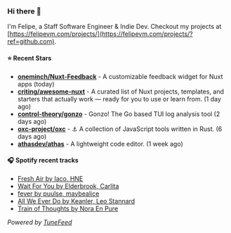 ### Hi there 👋

I'm Felipe, a Staff Software Engineer & Indie Dev. Checkout my projects at [https://felipevm.com/projects/](https://felipevm.com/projects/?ref=github.com).

#### ⭐ Recent Stars
- **[oneminch/Nuxt-Feedback](https://github.com/oneminch/Nuxt-Feedback)** - A customizable feedback widget for Nuxt apps (today)
- **[criting/awesome-nuxt](https://github.com/criting/awesome-nuxt)** - A curated list of Nuxt projects, templates, and starters that actually work — ready for you to use or learn from. (1 day ago)
- **[control-theory/gonzo](https://github.com/control-theory/gonzo)** - Gonzo! The Go based TUI log analysis tool (2 days ago)
- **[oxc-project/oxc](https://github.com/oxc-project/oxc)** - ⚓ A collection of JavaScript tools written in Rust. (6 days ago)
- **[athasdev/athas](https://github.com/athasdev/athas)** - A lightweight code editor. (1 week ago)

#### 🎧 Spotify recent tracks
- [Fresh Air by Iaco, HNE](https://open.spotify.com/track/4FqhSA57eeAEsofECTkXns)
- [Wait For You by Elderbrook, Carlita](https://open.spotify.com/track/3IadEIThECdcKc8r3ILlqW)
- [fever by puulse, maybealice](https://open.spotify.com/track/0qCzMwwsrHm56Wk0PPOndb)
- [All We Ever Do by Keanler, Leo Stannard](https://open.spotify.com/track/1J0k2Hz5YkuMwpUG2bOxjw)
- [Train of Thoughts by Nora En Pure](https://open.spotify.com/track/1OoJQao2C0rvcUpr2BqgaM)

_Powered by [TuneFeed](https://tunefeed.app?ref=github.com)_
